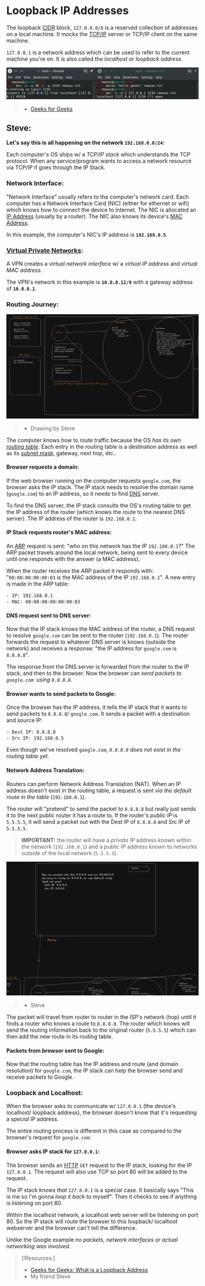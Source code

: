
# Loopback IP Addresses
The loopback [CIDR](/networking/routing/CIDR.md) block, `127.0.0.0/8` is a reserved collection of addresses on a local machine. It mocks the [TCP/IP](/networking/protocols/TCP.md) server or TCP/IP client on the same machine.

`127.0.0.1` is a network address which can be used to refer to the current machine you're on. It is also called the *localhost* or *loopback address*.

![](/networking/networking-pics/loopback-1.png)
>	- [Geeks for Geeks](https://www.geeksforgeeks.org/what-is-a-loopback-address/)

## Steve:
**Let's say this is all happening on the network `192.168.0.0/24`:**

Each computer's OS ships  w/ a *TCP/IP stack* which understands the TCP protocol. When any service/program wants to access a network resource via TCP/IP if goes through the IP Stack.

### Network Interface:
"Network Interface" usually refers to the computer's network card. Each computer has a Network Interface Card (NIC) (either for ethernet or wifi) which knows how to connect the device to internet. The NIC is allocated an [IP Address](/networking/OSI/IP-addresses.md) (usually by a router). The NIC also knows its device's [MAC Address](/networking/OSI/MAC-addresses.md). 

In this example, the computer's NIC's IP address is **`192.168.0.5`**.

### [Virtual Private Networks](/networking/routing/VPN.md):
A VPN creates a *virtual network interface* w/ a *virtual IP address* and *virtual MAC address*.

The VPN's network in this example is **`10.0.0.12/8`** with a gateway address of **`10.0.0.1`**.

### Routing Journey:
![](/networking/networking-pics/IP-routing-steve.png)
>	- Drawing by Steve

The computer knows how to route traffic because the OS *has its own [routing table](/networking/routing/routing-table)*. Each entry in the routing table is a destination address as well as its [subnet mask](/nested-repos/PNPT-study-guide/practical-ethical-hacking/networking/subnetting.md), gateway, next hop, etc..

#### Browser requests a domain:
If the web browser running on the computer requests `google.com`, the browser asks the IP stack. The IP stack needs to resolve the domain name (`google.com`) to an IP address, so it needs to find [DNS](/networking/DNS/DNS.md) server.

To find the DNS server, the IP stack consults the OS's routing table to get the IP address of the router (which knows the route to the nearest DNS server). The IP address of the router is `192.168.0.1`.

#### IP Stack requests router's MAC address:
An [ARP](/networking/protocols/ARP.md) request is sent: "who on this network has the IP `192.168.0.1`?" The ARP packet travels around the local network, being sent to every device until one responds with the answer (a MAC address). 

When the router receives the ARP packet it responds with: "`00:00:00:00:00:03` is the MAC address of the IP `192.168.0.1`". A new entry is made in the ARP table:
```
- IP: 192.168.0.1
- MAC: 00:00:00:00:00:00:03
```

#### DNS request sent to DNS server:
Now that the IP stack knows the MAC address of the router, a DNS request to resolve `google.com` can be sent to the router (`192.168.0.1`). The router forwards the request to whatever DNS server is knows (outside the network) and receives a response: "the IP address for `google.com` is `8.8.8.8`".

The response from the DNS server is forwarded from the router to the IP stack, and then to the browser. Now the browser can *send packets to `google.com `using `8.8.8.8`*.

#### Browser wants to send packets to Google:
Once the browser has the IP address, it tells the IP stack that it wants to send packets to `8.8.8.8`/ `google.com`. It sends a packet with a destination and source IP:
```
- Dest IP: 8.8.8.8
- Src IP: 192.168.0.5
```
Even though we've resolved `google.com`, *`8.8.8.8` does not exist in the routing table yet*.

#### Network Address Translation:
Routers can perform Network Address Translation (NAT). When an IP address doesn't exist in the routing table, a request is sent *via the default route in the table* (`192.168.0.1`).

The router will "pretend" to send the packet to `8.8.8.8` but really just sends it to the next public router it has a route to. If the router's *public IP* is `5.5.5.5`, it will send a packet out with the Dest IP of `8.8.8.8` and Src IP of `5.5.5.5`.

>	**IMPORTANT:** the router will have a *private* IP address known within the network (`192.168.0.1`) and a *public IP* address known to networks outside of the local network (`5.5.5.5`).

![](/networking/networking-pics/IP-routing-steve-2.png)
>	- Steve

The packet will travel from router to router in the ISP's network (hop) until it finds a router who knows a route to `8.8.8.8`. The router which knows will send the routing information back to the original router (`5.5.5.5`) which can then add the new route in its routing table.

#### Packets from browser sent to Google:
Now that the routing table has the IP address and route (and domain resolution) for `google.com`, the IP stack can help the browser send and receive packets to Google.

### Loopback and Localhost:
When the browser asks to communicate w/ `127.0.0.1` (the device's localhost/ loopback address), the browser doesn't know that it's requesting a *special* IP address.

The entire routing process is different in this case as compared to the browser's request for `google.com`:

#### Browser asks IP stack for `127.0.0.1`:
The browser sends an [HTTP](/networking/protocols/HTTP.md) `GET` request to the IP stack, looking for the IP `127.0.0.1`. The request will also use TCP so port 80 will be added to the request.

The IP stack *knows that `127.0.0.1`* is a special case. It basically says "This is me so I'm gonna *loop it back* to myself". Then it checks to see if anything is listening on port 80.

Within the localhost network, a localhost web server will be listening on port 80. So the IP stack will route the browser to this loopback/ localhost webserver and the browser can't tell the difference.

Unlike the Google example *no packets, network interfaces or actual networking was involved.*

>[!Resources:]
> - [Geeks for Geeks: What is a Loopback Address](https://www.geeksforgeeks.org/what-is-a-loopback-address/)
> - My friend Steve
